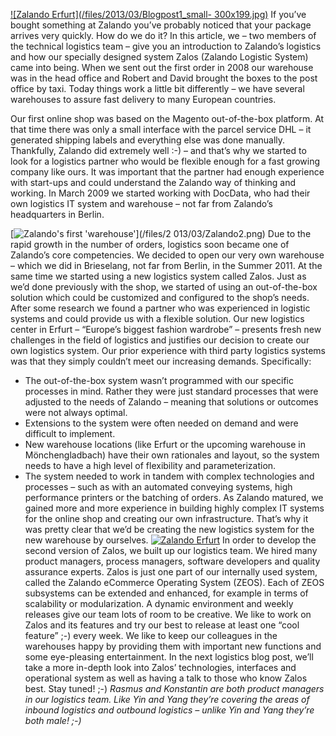 <!--
.. title: The Evolution of Zalos: The Story behind Zalando Logistics
.. slug: the-evolution-of-zalos-the-story-behind-zalando-logistics
.. date: 2013-03-19 17:26:22
.. tags: Logistics,Logistics,Warehouses,ZALOS
.. author: ToDo
-->
[![Zalando Erfurt](/files/2013/03/Blogpost1_small-
300x199.jpg)](/files/2013/03/Blogpost1_small.jpg) If you’ve bought something
at Zalando you’ve probably noticed that your package arrives very quickly. How
do we do it? In this article, we – two members of the technical logistics team
– give you an introduction to Zalando’s logistics and how our specially
designed system Zalos (Zalando Logistic System) came into being.  When we sent
out the first order in 2008 our warehouse was in the head office and Robert
and David brought the boxes to the post office by taxi. Today things work a
little bit differently – we have several warehouses to assure fast delivery to
many European countries.

Our first online shop was based on the Magento out-of-the-box platform. At
that time there was only a small interface with the parcel service DHL – it
generated shipping labels and everything else was done manually. Thankfully,
Zalando did extremely well :-) – and that’s why we started to look for a
logistics partner who would be flexible enough for a fast growing company like
ours. It was important that the partner had enough experience with start-ups
and could understand the Zalando way of thinking and working. In March 2009 we
started working with DocData, who had their own logistics IT system and
warehouse – not far from Zalando’s headquarters in Berlin.

[![Zalando's first 'warehouse'](/files/2013/03/Zalando2-199x300.png)](/files/2
013/03/Zalando2.png) Due to the rapid growth in the number of orders,
logistics soon became one of Zalando’s core competencies. We decided to open
our very own warehouse – which we did in Brieselang, not far from Berlin, in
the Summer 2011. At the same time we started using a new logistics system
called Zalos. Just as we’d done previously with the shop, we started of using
an out-of-the-box solution which could be customized and configured to the
shop’s needs. After some research we found a partner who was experienced in
logistic systems and could provide us with a flexible solution. Our new
logistics center in Erfurt – “Europe’s biggest fashion wardrobe” – presents
fresh new challenges in the field of logistics and justifies our decision to
create our own logistics system. Our prior experience with third party
logistics systems was that they simply couldn’t meet our increasing demands.
Specifically:

  * The out-of-the-box system wasn’t programmed with our specific processes in mind. Rather they were just standard processes that were adjusted to the needs of Zalando – meaning that solutions or outcomes were not always optimal.
  * Extensions to the system were often needed on demand and were difficult to implement.
  * New warehouse locations (like Erfurt or the upcoming warehouse in Mönchengladbach) have their own rationales and layout, so the system needs to have a high level of flexibility and parameterization.
  * The system needed to work in tandem with complex technologies and processes – such as with an automated conveying systems, high performance printers or the batching of orders.
As Zalando matured, we gained more and more experience in building highly
complex IT systems for the online shop and creating our own infrastructure.
That’s why it was pretty clear that we’d be creating the new logistics system
for the new warehouse by ourselves. [![Zalando
Erfurt](/files/2013/03/Blogspot2-300x122.jpg)](/files/2013/03/Blogspot2.jpg)
In order to develop the second version of Zalos, we built up our logistics
team. We hired many product managers, process managers, software developers
and quality assurance experts. Zalos is just one part of our internally used
system, called the Zalando eCommerce Operating System (ZEOS). Each of ZEOS
subsystems can be extended and enhanced, for example in terms of scalability
or modularization. A dynamic environment and weekly releases give our team
lots of room to be creative. We like to work on Zalos and its features and try
our best to release at least one “cool feature” ;-) every week. We like to
keep our colleagues in the warehouses happy by providing them with important
new functions and some eye-pleasing entertainment. In the next logistics blog
post, we’ll take a more in-depth look into Zalos’ technologies, interfaces and
operational system as well as having a talk to those who know Zalos best. Stay
tuned! ;-) _Rasmus and Konstantin are both product managers in our logistics
team. Like Yin and Yang they’re covering the areas of inbound logistics and
outbound logistics – unlike Yin and Yang they’re both male! ;-)_

